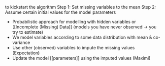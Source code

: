 to kickstart the algorithm
Step 1: Set missing variables to the mean
Step 2: Assume certain initial values for the model parameters

- Probabilistic approach for modelling with hidden variables or [[Incomplete (Missing) Data]] (models you have never observed $\rightarrow$ you try to estimate)
- We model variables according to some data distribution with mean & co-variance
- Use other (observed) variables to impute the missing values (Expectation)
- Update the model [[parameters]] using the imputed values (Maximi)